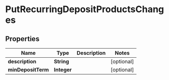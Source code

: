 
# PutRecurringDepositProductsChanges

## Properties
Name | Type | Description | Notes
------------ | ------------- | ------------- | -------------
**description** | **String** |  |  [optional]
**minDepositTerm** | **Integer** |  |  [optional]



